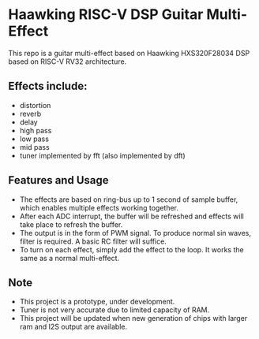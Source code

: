 # Haawking RISC-V DSP Guitar Multi-Effect

This repo is a guitar multi-effect based on Haawking HXS320F28034 DSP based on RISC-V RV32 architecture.  

## Effects include:  
* distortion
* reverb
* delay
* high pass
* low pass
* mid pass
* tuner implemented by fft (also implemented by dft) 

## Features and Usage
* The effects are based on ring-bus up to 1 second of sample buffer, which enables multiple effects working together.    
* After each ADC interrupt, the buffer will be refreshed and effects will take place to refresh the buffer.   
* The output is in the form of PWM signal. To produce normal sin waves, filter is required. A basic RC filter will suffice.   
* To turn on each effect, simply add the effect to the loop. It works the same as a normal multi-effect.   

## Note
* This project is a prototype, under development.  
* Tuner is not very accurate due to limited capacity of RAM.  
* This project will be updated when new generation of chips with larger ram and I2S output are available. 